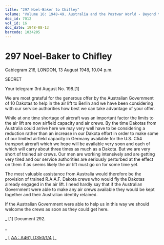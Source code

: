 ```yaml
---
title: "297 Noel-Baker to Chifley"
volume: "Volume 16: 1948-49, Australia and the Postwar World - Beyond the Region"
doc_id: 7012
vol_id: 16
doc_date: 1948-08-13
barcode: 1034205
---
```


# 297 Noel-Baker to Chifley

Cablegram 216, LONDON, 13 August 1948, 10.04 p.m.

SECRET

Your telegram 3rd August No. 198.[1]

We are most grateful for the generous offer by the Australian Government of 10 Dakotas to help in the air lift to Berlin and we have been considering with our service authorities how best we can take advantage of your offer.

While at one time shortage of aircraft was an important factor the limits to the air lift are now airfield capacity and air crews. By the time Dakotas from Australia could arrive here we may very well have to be considering a reduction rather than an increase in our Dakota effort in order to make some of our limited airfield capacity in Germany available for the U.S. C54 transport aircraft which we hope will be available very soon and each of which will carry about three times as much as a Dakota. But we are very short of trained air crews. Our men are working intensively and are getting very tired and our service authorities are seriously perturbed at the effect on them if as seems likely the air lift must go on for some time yet.

The most valuable assistance from Australia would therefore be the provision of trained R.A.A.F. Dakota crews who would fly the Dakotas already engaged in the air lift. I need hardly say that if the Australian Government were able to make any air crews available they would be kept together and their Australian identity retained.

If the Australian Government were able to help us in this way we should welcome the crews as soon as they could get here.

_ [1] Document 292.

_

_ [ [AA : A461, D350/1/4](http://www.naa.gov.au/cgi-bin/Search?O=I&Number=1034205) ]_
